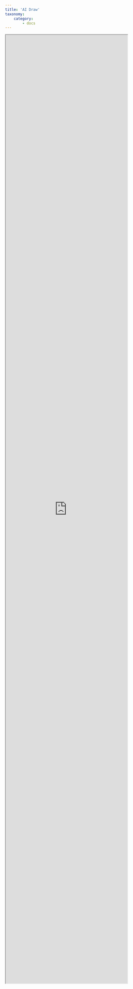 ```yaml
---
title: 'AI Draw'
taxonomy:
    category:
        - docs
---
```


<iframe src="https://alloin.org/ai/draw/" height="80%" width="80%"></iframe>